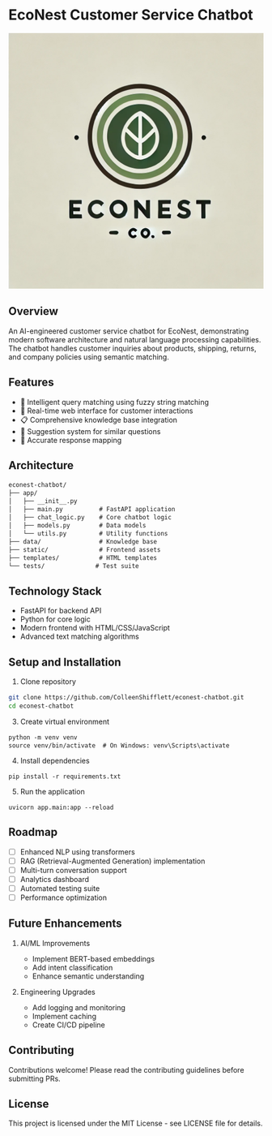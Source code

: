 # EcoNest Customer Service Chatbot

![EcoNest Logo](./econest_logo.webp)


## Overview
An AI-engineered customer service chatbot for EcoNest, demonstrating modern software architecture and natural language processing capabilities. The chatbot handles customer inquiries about products, shipping, returns, and company policies using semantic matching.

## Features
- 🤖 Intelligent query matching using fuzzy string matching
- 💬 Real-time web interface for customer interactions
- 📋 Comprehensive knowledge base integration
- 🔄 Suggestion system for similar questions
- 🎯 Accurate response mapping

## Architecture
```
econest-chatbot/
├── app/
│   ├── __init__.py
│   ├── main.py          # FastAPI application
│   ├── chat_logic.py    # Core chatbot logic
│   ├── models.py        # Data models
│   └── utils.py         # Utility functions
├── data/                # Knowledge base
├── static/              # Frontend assets
├── templates/           # HTML templates
└── tests/              # Test suite
```

## Technology Stack
- FastAPI for backend API
- Python for core logic
- Modern frontend with HTML/CSS/JavaScript
- Advanced text matching algorithms

## Setup and Installation
1. Clone repository
```bash
git clone https://github.com/ColleenShifflett/econest-chatbot.git
cd econest-chatbot
```

3. Create virtual environment
```
python -m venv venv
source venv/bin/activate  # On Windows: venv\Scripts\activate
```

4. Install dependencies
```
pip install -r requirements.txt
```

5. Run the application
```
uvicorn app.main:app --reload
```

## Roadmap
- [ ] Enhanced NLP using transformers
- [ ] RAG (Retrieval-Augmented Generation) implementation
- [ ] Multi-turn conversation support
- [ ] Analytics dashboard
- [ ] Automated testing suite
- [ ] Performance optimization

## Future Enhancements
1. AI/ML Improvements
   - Implement BERT-based embeddings
   - Add intent classification
   - Enhance semantic understanding

2. Engineering Upgrades
   - Add logging and monitoring
   - Implement caching
   - Create CI/CD pipeline

## Contributing
Contributions welcome! Please read the contributing guidelines before submitting PRs.

## License
This project is licensed under the MIT License - see LICENSE file for details.
